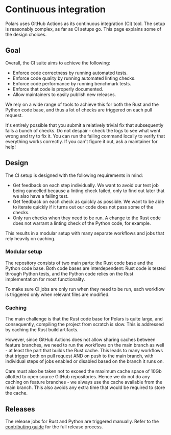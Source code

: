 # Continuous integration

Polars uses GitHub Actions as its continuous integration (CI) tool. The setup is reasonably complex, as far as CI setups go. This page explains some of the design choices.

## Goal

Overall, the CI suite aims to achieve the following:

- Enforce code correctness by running automated tests.
- Enforce code quality by running automated linting checks.
- Enforce code performance by running benchmark tests.
- Enforce that code is properly documented.
- Allow maintainers to easily publish new releases.

We rely on a wide range of tools to achieve this for both the Rust and the Python code base, and thus a lot of checks are triggered on each pull request.

It's entirely possible that you submit a relatively trivial fix that subsequently fails a bunch of checks. Do not despair - check the logs to see what went wrong and try to fix it. You can run the failing command locally to verify that everything works correctly. If you can't figure it out, ask a maintainer for help!

## Design

The CI setup is designed with the following requirements in mind:

- Get feedback on each step individually. We want to avoid our test job being cancelled because a linting check failed, only to find out later that we also have a failing test.
- Get feedback on each check as quickly as possible. We want to be able to iterate quickly if it turns out our code does not pass some of the checks.
- Only run checks when they need to be run. A change to the Rust code does not warrant a linting check of the Python code, for example.

This results in a modular setup with many separate workflows and jobs that rely heavily on caching.

### Modular setup

The repository consists of two main parts: the Rust code base and the Python code base. Both code bases are interdependent: Rust code is tested through Python tests, and the Python code relies on the Rust implementation for most functionality.

To make sure CI jobs are only run when they need to be run, each workflow is triggered only when relevant files are modified.

### Caching

The main challenge is that the Rust code base for Polars is quite large, and consequently, compiling the project from scratch is slow. This is addressed by caching the Rust build artifacts.

However, since GitHub Actions does not allow sharing caches between feature branches, we need to run the workflows on the main branch as well - at least the part that builds the Rust cache. This leads to many workflows that trigger both on pull request AND on push to the main branch, with individual steps of jobs enabled or disabled based on the branch it runs on.

Care must also be taken not to exceed the maximum cache space of 10Gb allotted to open source GitHub repositories. Hence we do not do any caching on feature branches - we always use the cache available from the main branch. This also avoids any extra time that would be required to store the cache.

## Releases

The release jobs for Rust and Python are triggered manually.
Refer to the [contributing guide](./index.md#release-flow) for the full release process.
